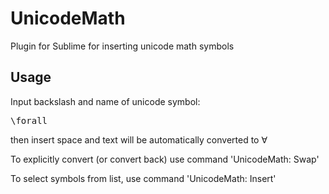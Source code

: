 UnicodeMath
===========

Plugin for Sublime for inserting unicode math symbols

Usage
-----

Input backslash and name of unicode symbol:
<pre>
\forall
</pre>
then insert space and text will be automatically converted to ∀

To explicitly convert (or convert back) use command 'UnicodeMath: Swap'

To select symbols from list, use command 'UnicodeMath: Insert'
